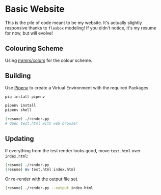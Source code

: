 # Basic Website

This is the pile of code meant to be my website. It's actually slightly
responsive thanks to `flexbox` modeling! If you didn't notice, it's my resume
for now, but will evolve!

## Colouring Scheme

Using [mrmrs/colors](https://github.com/mrmrs/colors) for the colour scheme.

## Building

Use [Pipenv](https://pipenv.pypa.io/en/latest/) to create a Virtual Environment
with the required Packages.

```bash
pip install pipenv

pipenv install
pipenv shell

(resume) ./render.py
# Open test.html with web browser
```

## Updating

If everything from the test render looks good, move `test.html`
over `index.html`:

```bash
(resume) ./render.py
(resume) mv test.html index.html
```

Or re-render with the output file set.

```bash
(resume) ./render.py --output index.html
```
